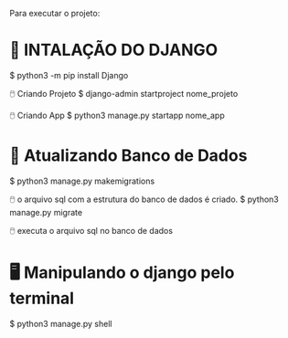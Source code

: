 Para executar o projeto:

# 🐍 INTALAÇÃO DO DJANGO 
$ python3 -m pip install Django

🖱️ Criando Projeto
$ django-admin startproject nome_projeto

🖱️ Criando App
$ python3 manage.py startapp nome_app


# 🎲 Atualizando Banco de Dados
$ python3 manage.py makemigrations 

🖱️ o arquivo sql com a estrutura do banco de dados é criado.
$ python3 manage.py migrate

🖱️ executa o arquivo sql no banco de dados

# 🖥️ Manipulando o django pelo terminal
$ python3 manage.py shell

